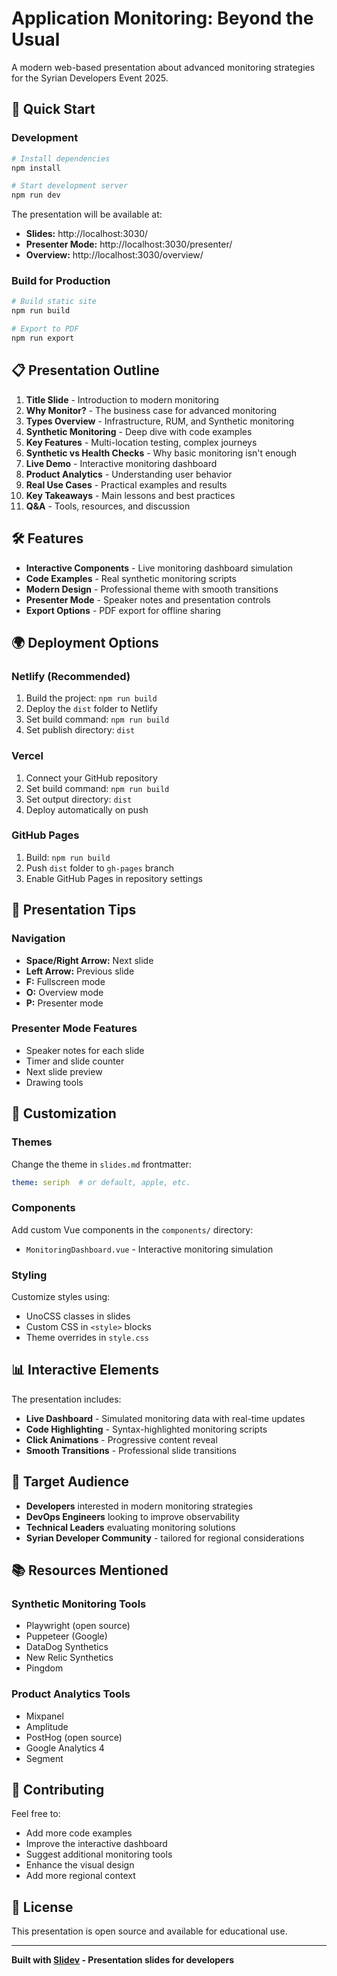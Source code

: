 # Application Monitoring: Beyond the Usual

A modern web-based presentation about advanced monitoring strategies for the Syrian Developers Event 2025.

## 🚀 Quick Start

### Development
```bash
# Install dependencies
npm install

# Start development server
npm run dev
```

The presentation will be available at:
- **Slides:** http://localhost:3030/
- **Presenter Mode:** http://localhost:3030/presenter/
- **Overview:** http://localhost:3030/overview/

### Build for Production
```bash
# Build static site
npm run build

# Export to PDF
npm run export
```

## 📋 Presentation Outline

1. **Title Slide** - Introduction to modern monitoring
2. **Why Monitor?** - The business case for advanced monitoring
3. **Types Overview** - Infrastructure, RUM, and Synthetic monitoring
4. **Synthetic Monitoring** - Deep dive with code examples
5. **Key Features** - Multi-location testing, complex journeys
6. **Synthetic vs Health Checks** - Why basic monitoring isn't enough
7. **Live Demo** - Interactive monitoring dashboard
8. **Product Analytics** - Understanding user behavior
9. **Real Use Cases** - Practical examples and results
10. **Key Takeaways** - Main lessons and best practices
11. **Q&A** - Tools, resources, and discussion

## 🛠️ Features

- **Interactive Components** - Live monitoring dashboard simulation
- **Code Examples** - Real synthetic monitoring scripts
- **Modern Design** - Professional theme with smooth transitions
- **Presenter Mode** - Speaker notes and presentation controls
- **Export Options** - PDF export for offline sharing

## 🌍 Deployment Options

### Netlify (Recommended)
1. Build the project: `npm run build`
2. Deploy the `dist` folder to Netlify
3. Set build command: `npm run build`
4. Set publish directory: `dist`

### Vercel
1. Connect your GitHub repository
2. Set build command: `npm run build`
3. Set output directory: `dist`
4. Deploy automatically on push

### GitHub Pages
1. Build: `npm run build`
2. Push `dist` folder to `gh-pages` branch
3. Enable GitHub Pages in repository settings

## 📱 Presentation Tips

### Navigation
- **Space/Right Arrow:** Next slide
- **Left Arrow:** Previous slide
- **F:** Fullscreen mode
- **O:** Overview mode
- **P:** Presenter mode

### Presenter Mode Features
- Speaker notes for each slide
- Timer and slide counter
- Next slide preview
- Drawing tools

## 🔧 Customization

### Themes
Change the theme in `slides.md` frontmatter:
```yaml
theme: seriph  # or default, apple, etc.
```

### Components
Add custom Vue components in the `components/` directory:
- `MonitoringDashboard.vue` - Interactive monitoring simulation

### Styling
Customize styles using:
- UnoCSS classes in slides
- Custom CSS in `<style>` blocks
- Theme overrides in `style.css`

## 📊 Interactive Elements

The presentation includes:
- **Live Dashboard** - Simulated monitoring data with real-time updates
- **Code Highlighting** - Syntax-highlighted monitoring scripts
- **Click Animations** - Progressive content reveal
- **Smooth Transitions** - Professional slide transitions

## 🎯 Target Audience

- **Developers** interested in modern monitoring strategies
- **DevOps Engineers** looking to improve observability
- **Technical Leaders** evaluating monitoring solutions
- **Syrian Developer Community** - tailored for regional considerations

## 📚 Resources Mentioned

### Synthetic Monitoring Tools
- Playwright (open source)
- Puppeteer (Google)
- DataDog Synthetics
- New Relic Synthetics
- Pingdom

### Product Analytics Tools
- Mixpanel
- Amplitude
- PostHog (open source)
- Google Analytics 4
- Segment

## 🤝 Contributing

Feel free to:
- Add more code examples
- Improve the interactive dashboard
- Suggest additional monitoring tools
- Enhance the visual design
- Add more regional context

## 📄 License

This presentation is open source and available for educational use.

---

**Built with [Slidev](https://sli.dev/) - Presentation slides for developers**
